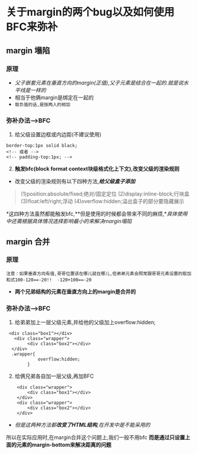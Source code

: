 # 关于margin的两个bug以及如何使用BFC来弥补

## margin 塌陷

### 原理

- *父子嵌套元素在垂直方向的margin(正值),父子元素是结合在一起的.就是说水平线是一样的*
- 相当于他俩margin是绑定在一起的
- `取负值的话,是按两人的相加`


### 弥补办法-->BFC

1. 给父级设置边框或内边距(不建议使用)
```
border-top:1px solid black;
<!-- 或者 -->
<!-- padding-top:1px; -->
```

2. **触发bfc(block format context块级格式化上下文),改变父级的渲染规则**

- 改变父级的渲染规则有以下四种方法,***给父级盒子添加***
>(1)position:absolute/fixed;绝对/固定定位
(2)display:inline-block;行块盒
(3)float:left/right;浮动
(4)overflow:hidden;溢出盒子的部分要隐藏展示

*这四种方法虽然都能触发bfc,**但是使用的时候都会带来不同的麻烦,**具体使用中还需根据具体情况选择影响最小的来解决margin塌陷*


## margin 合并

### 原理


`注意：如果垂直方向有值,哥哥位置该在哪儿就在哪儿,但弟弟元素会照常跟哥哥元素设置的取加和式100-120==-20!!  -120+100==-20`
- **两个兄弟结构的元素在垂直方向上的margin是合并的**

### 弥补办法-->BFC

1. 给弟弟加上一层父级元素,并给他的父级加上overflow:hidden;
```
 <div class="box1"></div>
   <div class="wrapper">
        <div class="box2"></div>
  </div>
  .wrapper{
            overflow:hidden;
        }
```

2. 给俩兄弟各自加一层父级,再加BFC
```
    <div class="wrapper">
        <div class="box1"></div>
    </div>
    <div class="wrapper">
        <div class="box2"></div>
    </div>
```

- *但是这两种方法都**改变了HTML结构**,在开发中是不能采用的*

所以在实际应用时,在margin合并这个问题上,我们一般不用bfc
**而是通过只设置上面的元素的margin-bottom来解决距离的问题**